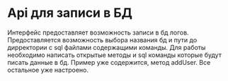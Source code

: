 # Api для записи в БД

Интерфейс предоставляет возможность записи в бд логов. 
Предоставляется возможность выбора названия бд и пути до дирректории с sql файлами содержащими команды.
Для работы необходимо написать открытые методы и sql команды которые будут писать данные в бд.
Пример уже содержится, метод addUser. Все остальное уже настроено.